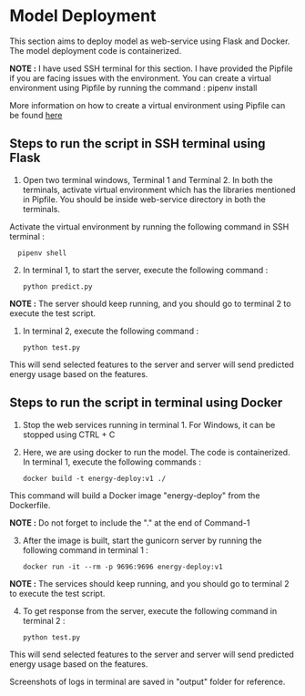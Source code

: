 # Model Deployment

This section aims to deploy model as web-service using Flask and Docker. The model deployment code is containerized.

**NOTE :** I have used SSH terminal for this section. I have provided the Pipfile if you are facing issues with the environment. You can create a virtual environment using Pipfile by running the command : pipenv install

More information on how to create a virtual environment using Pipfile can be found [here](https://stackoverflow.com/questions/52171593/how-to-install-dependencies-from-a-copied-pipfile-inside-a-virtual-environment)

## Steps to run the script in SSH terminal using Flask

1. Open two terminal windows, Terminal 1 and Terminal 2. In both the terminals, activate virtual environment which has the libraries mentioned in Pipfile. You should be inside web-service directory in both the terminals.

Activate the virtual environment by running the following command in SSH terminal :

      pipenv shell

2. In terminal 1, to start the server, execute the following command :

       python predict.py

**NOTE :** The server should keep running, and you should go to terminal 2 to execute the test script.

1. In terminal 2, execute the following command :

       python test.py

This will send selected features to the server and server will send predicted energy usage based on the features. 

## Steps to run the script in terminal using Docker

1. Stop the web services running in terminal 1. For Windows, it can be stopped using CTRL + C

2. Here, we are using docker to run the model. The code is containerized. In terminal 1, execute the following commands :

       docker build -t energy-deploy:v1 ./

This command will build a Docker image "energy-deploy" from the Dockerfile.

**NOTE :** Do not forget to include the "." at the end of Command-1

3. After the image is built, start the gunicorn server by running the following command in terminal 1 : 

       docker run -it --rm -p 9696:9696 energy-deploy:v1

**NOTE :** The services should keep running, and you should go to terminal 2 to execute the test script.

4. To get response from the server, execute the following command in terminal 2 : 

       python test.py

This will send selected features to the server and server will send predicted energy usage based on the features. 

Screenshots of logs in terminal are saved in "output" folder for reference.
